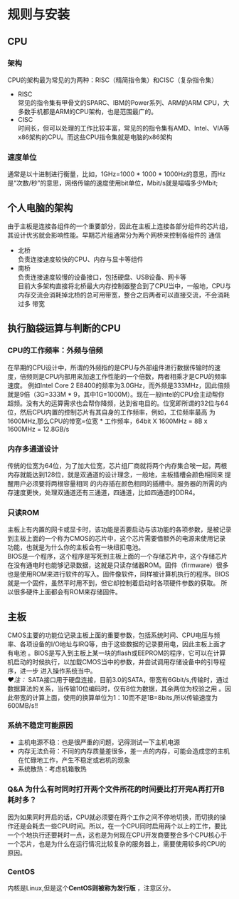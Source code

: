 # 规则与安装
## CPU
### 架构
CPU的架构最为常见的为两种：RISC（精简指令集）和CISC（复杂指令集）
* RISC  
  常见的指令集有甲骨文的SPARC、IBM的Power系列、ARM的ARM CPU，大多数手机都是ARM的CPU架构，也是范围最广的。
* CISC  
  时间长，但可以处理的工作比较丰富，常见的的指令集有AMD、Intel、VIA等x86架构的CPU。而这些CPU指令集就是电脑的x86架构
### 速度单位
通常是以十进制进行衡量，比如，1GHz=1000 * 1000 * 1000Hz的意思，而Hz是“次数/秒”的意思，网络传输的速度使用bit单位，Mbit/s就是喵喵多少Mbit;
## 个人电脑的架构
由于主板是连接各组件的一个重要部分，因此在主板上连接各部分组件的芯片组，其设计优劣就会影响性能。早期芯片组通常分为两个网桥来控制各组件的
通信  
* 北桥  
  负责连接速度较快的CPU、内存与显卡等组件  
* 南桥  
  负责连接速度较慢的设备接口，包括硬盘、USB设备、网卡等  
目前大多架构直接将北桥最大内存控制器整合到了CPU当中，一般地，CPU与内存交流会消耗掉北桥的总可用带宽，整合之后两者可以直接交流，不会消耗过多
带宽
## 执行脑袋运算与判断的CPU
### CPU的工作频率：外频与倍频
在早期的CPU设计中，所谓的外频指的是CPU与外部组件进行数据传输时的速度，倍频则是CPU内部用来加速工作性能的一个倍数，两者相乘才是CPU的频率速度。
例如Intel Core 2 E8400的频率为3.0GHz，而外频是333MHz，因此倍频就是9倍（3G=333M * 9，其中1G=1000M）。现在一般intel的CPU会主动帮你
超频。没有大的运算需求也会帮你降频，达到省电目的。位宽即所谓的32位与64位，然后CPU内置的控制芯片有其自身的工作频率，例如，工位频率最高
为1600MHz,那么CPU的带宽=位宽 * 工作频率，64bit X 1600MHz = 8B x 1600MHz = 12.8GB/s
### 内存多通道设计
传统的位宽为64位，为了加大位宽，芯片组厂商就将两个内存集合唉一起，两根内存就能达到128位，就是双通道的设计理念，一般地，主板插槽会颜色相同来
提醒用户必须要将两根容量相同 的内存插在颜色相同的插槽中。服务器的所需的内存速度更快，处理双通道还有三通道，四通道，比如四通道的DDR4。
### 只读ROM
主板上有内置的网卡或显卡时，该功能是否要启动与该功能的各项参数，是被记录到主板上面的一个称为CMOS的芯片中，这个芯片需要借额外的电源来使用记录
功能，也就是为什么你的主板会有一块纽扣电池。  
BIOS是一个程序，这个程序是写死到主板上面的一个存储芯片中，这个存储芯片在没有通电时也能够记录数据，这就是只读存储器ROM。固件（firmware）很多
也是使用ROM来进行软件的写入。固件像软件，同样被计算机执行的程序。BIOS就是一个固件，虽然平时用不到，但它却控制着启动时各项硬件参数的获取。
所以很多硬件上面都会有ROM来存储固件。  
## 主板
CMOS主要的功能位记录主板上面的重要参数，包括系统时间、CPU电压与频率、各项设备的I/O地址与IRQ等，由于这些数据的记录要用电，因此主板上面才有电池
。BIOS是写入到主板上某一块的flash或EEPROM的程序，它可以在计算机启动的时候执行，以加载CMOS当中的参数，并尝试调用存储设备中的引导程序，进一步
进入操作系统当中。  
*❤注：* SATA接口用于硬盘连接，目前3.0的SATA，带宽有6Gbit/s,传输时，通过数据算法的关系，当传输10位编码时，仅有8位为数据，其余两位为校验之用
。因此带宽的计算上面，使用的换算单位为1：10而不是1B=8bits,所以传输速度为600MB/s!!
### 系统不稳定可能原因
- 主机电源不稳：也是很严重的问题，记得测试一下主机电源
- 内存无法负荷：不同的内存质量差很多，差一点的内存，可能会造成您的主机在忙碌地工作，产生不稳定或宕机的现象
- 系统散热：考虑机箱散热
### Q&A 为什么有时同时打开两个文件所花的时间要比打开完A再打开B耗时多？
因为如果同时开启的话，CPU就必须要在两个工作之间不停地切换，而切换的操作还是会耗去一些CPU时间。所以，在一个CPU同时启用两个以上的工作，要比
一个个地执行还要耗时一点，这也是为何现在CPU开发商要整合多个CPU核心于一个芯片，也是为什么在运行情况比较复杂的服务器上，需要使用较多的CPU的
原因。  
### CentOS
内核是Linux,但是这个**CentOS则被称为发行版** ，注意区分。
